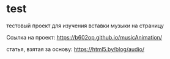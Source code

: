 # test
тестовый проект для изучения вставки музыки на страницу

Ссылка на проект: https://b602op.github.io/musicAnimation/

статья, взятая за основу: https://html5.by/blog/audio/


